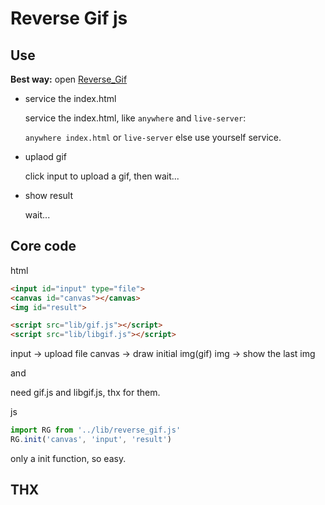 # Reverse Gif js

## Use

**Best way:** open [Reverse_Gif](https://www.zweizhao.com/Reverse_Gif/)

* service the index.html

  service the index.html, like `anywhere` and `live-server`:

  `anywhere index.html` or `live-server` else use yourself service.

* uplaod gif

  click input to upload a gif, then wait...

* show result

  wait...

## Core code

html
```html
<input id="input" type="file">
<canvas id="canvas"></canvas>
<img id="result">

<script src="lib/gif.js"></script>
<script src="lib/libgif.js"></script>
```

input -> upload file
canvas -> draw initial img(gif)
img -> show the last img

and

need gif.js and libgif.js, thx for them.

js
```js
import RG from '../lib/reverse_gif.js'
RG.init('canvas', 'input', 'result')
```

only a init function, so easy.

## THX